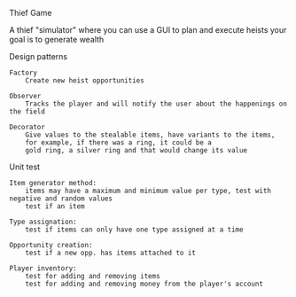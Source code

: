 Thief Game

A thief "simulator" where you can use a GUI to plan and execute heists
your goal is to generate wealth

Design patterns

    Factory
        Create new heist opportunities

    Observer 
        Tracks the player and will notify the user about the happenings on the field

    Decorator
        Give values to the stealable items, have variants to the items,
        for example, if there was a ring, it could be a
        gold ring, a silver ring and that would change its value

Unit test
    
    Item generator method: 
        items may have a maximum and minimum value per type, test with negative and random values
        test if an item 
    
    Type assignation: 
        test if items can only have one type assigned at a time
    
    Opportunity creation:
        test if a new opp. has items attached to it
        
    Player inventory:
        test for adding and removing items
        test for adding and removing money from the player's account
    
